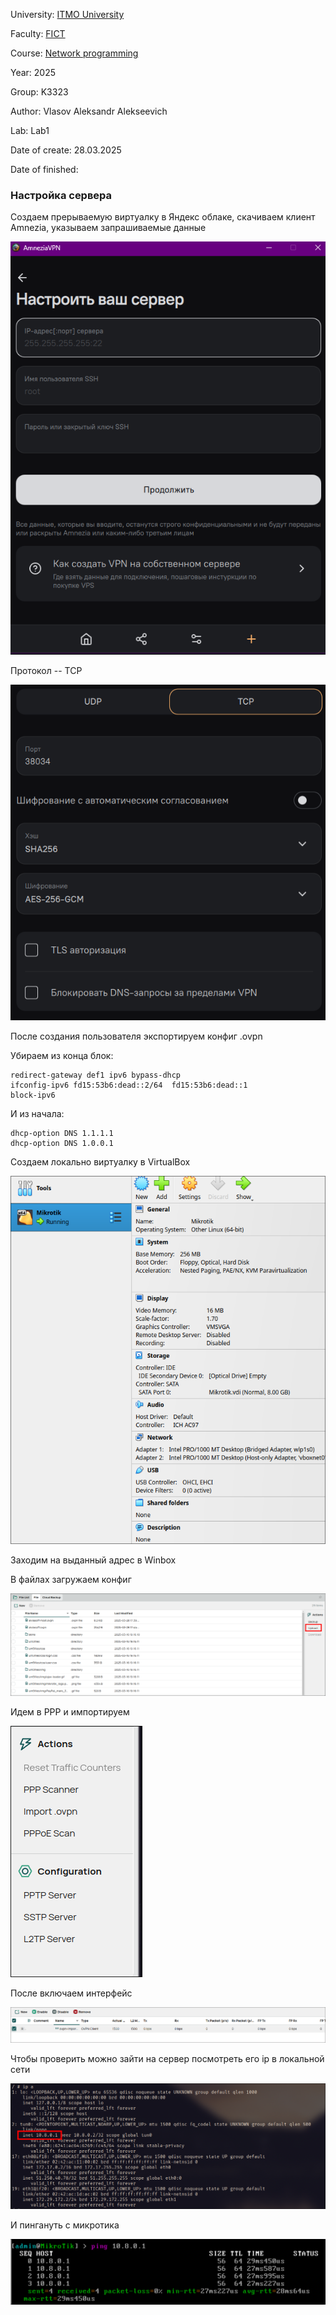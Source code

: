 University: [ITMO University](https://itmo.ru/ru/)

Faculty: [FICT](https://fict.itmo.ru)

Course: [Network programming](https://github.com/itmo-ict-faculty/network-programming)

Year: 2025

Group: K3323

Author: Vlasov Aleksandr Alekseevich

Lab: Lab1

Date of create: 28.03.2025

Date of finished:

### Настройка сервера

Создаем прерываемую виртуалку в Яндекс облаке, скачиваем клиент Amnezia, указываем запрашиваемые данные

![](image.png)

Протокол -- TCP

![](image-1.png)


После создания пользователя экспортируем конфиг .ovpn

Убираем из конца блок:

```
redirect-gateway def1 ipv6 bypass-dhcp
ifconfig-ipv6 fd15:53b6:dead::2/64  fd15:53b6:dead::1
block-ipv6
```

И из начала:

```
dhcp-option DNS 1.1.1.1
dhcp-option DNS 1.0.0.1
```

Создаем локально виртуалку в VirtualBox

![](image-2.png)

Заходим на выданный адрес в Winbox

В файлах загружаем конфиг

![](image-3.png)

Идем в PPP и импортируем

![](image-4.png)

После включаем интерфейс

![](image-5.png)

Чтобы проверить можно зайти на сервер посмотреть его ip в локальной сети

![](image-6.png)

И пингануть с микротика

![](image-7.png)
